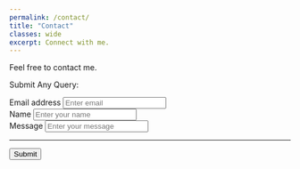 ```yaml
---
permalink: /contact/
title: "Contact"
classes: wide
excerpt: Connect with me.
---
```

Feel free to contact me.

Submit Any Query:

<form accept-charset="UTF-8" form action="https://getform.io/f/f9d9bfa9-a669-41c9-90da-fe21cd5d711c" 
method="POST" enctype="multipart/form-data" target="_blank">
    <div class="form-group">
        <label for="input_email" required="required">Email address</label>
        <input type="email" name="email" class="form-control" id="input_email" aria-describedby="emailHelp" placeholder="Enter email">
    </div>
    <div class="form-group">
        <label for="input_name">Name</label>
        <input type="text" name="name" class="form-control" id="input_name" placeholder="Enter your name" required="required">
    </div>
    <div class="form-group">
        <label for="input_message">Message</label>
        <input type="text" name="name" class="form-control" id="input_message" placeholder="Enter your message" required="required">
    </div>
    <hr>
    <button type="submit" class="btn btn-primary">Submit</button>
</form>